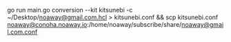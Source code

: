 go run main.go conversion --kit kitsunebi -c ~/Desktop/noaway@gmail.com.hcl > kitsunebi.conf && scp kitsunebi.conf noaway@conoha.noaway.io:/home/noaway/subscribe/share/noaway@gmail.com.conf
